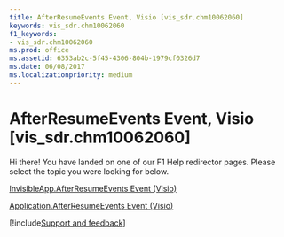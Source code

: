 ```yaml
---
title: AfterResumeEvents Event, Visio [vis_sdr.chm10062060]
keywords: vis_sdr.chm10062060
f1_keywords:
- vis_sdr.chm10062060
ms.prod: office
ms.assetid: 6353ab2c-5f45-4306-804b-1979cf0326d7
ms.date: 06/08/2017
ms.localizationpriority: medium
---
```



# AfterResumeEvents Event, Visio [vis_sdr.chm10062060]

Hi there! You have landed on one of our F1 Help redirector pages. Please select the topic you were looking for below.

[InvisibleApp.AfterResumeEvents Event (Visio)](https://msdn.microsoft.com/library/33117394-135e-0f44-79e8-d16531cd0ca5%28Office.15%29.aspx)

[Application.AfterResumeEvents Event (Visio)](https://msdn.microsoft.com/library/c4a662a9-575f-c9db-05b8-d71b4459793b%28Office.15%29.aspx)

[!include[Support and feedback](~/includes/feedback-boilerplate.md)]